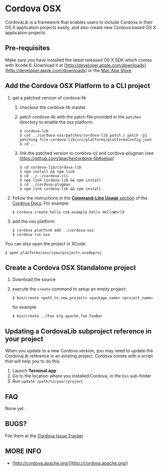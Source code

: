 <!--
#
# Licensed to the Apache Software Foundation (ASF) under one
# or more contributor license agreements.  See the NOTICE file
# distributed with this work for additional information
# regarding copyright ownership.  The ASF licenses this file
# to you under the Apache License, Version 2.0 (the
# "License"); you may not use this file except in compliance
# with the License.  You may obtain a copy of the License at
# 
# http://www.apache.org/licenses/LICENSE-2.0
# 
# Unless required by applicable law or agreed to in writing,
# software distributed under the License is distributed on an
# "AS IS" BASIS, WITHOUT WARRANTIES OR CONDITIONS OF ANY
#  KIND, either express or implied.  See the License for the
# specific language governing permissions and limitations
# under the License.
#
-->
Cordova OSX
=============================================================
CordovaLib is a framework that enables users to include Cordova in their OS X application projects easily, 
and also create new Cordova based OS X application projects.

Pre-requisites
-------------------------------------------------------------
Make sure you have installed the latest released OS X SDK which comes with Xcode 6. 
Download it at [http://developer.apple.com/downloads](http://developer.apple.com/downloads) 
or the [Mac App Store](http://itunes.apple.com/us/app/xcode/id497799835?mt=12).

Add the Cordova OSX Platform to a CLI project
-------------------------------------------------------------
1. get a patched version of cordova-lib
    1. checkout the cordova-lib master. 
    2. patch cordova-lib with the patch file provided in the `patches` directory to
       enable the osx platform:
       
       ````
       $ cordova-lib
       $ cat ../cordova-osx/patches/cordova-lib.patch | patch -p1
       patching file cordova-lib/src/platforms/platformsConfig.json
       $ cd ..
       ````
    3. link the patched version to cordova-cli and cordova-plugman (see https://github.com/apache/cordova-lib#setup)
    
        ````
        $ cd cordova-lib/cordova-lib
        $ npm install && npm link
        $ cd ../../cordova-cli
        $ npm link cordova-lib && npm install 
        $ cd ../cordova-plugman
        $ npm link cordova-lib && npm install
        ````
    

2. Follow the instructions in the [**Command-Line Usage** section](http://cordova.apache.org/docs/en/edge/guide_cli_index.md.html#The%20Command-line%20Interface) of the [Cordova Docs](http://cordova.apache.org/docs/en/edge). For example
    ````
    $ cordova create hello com.example.hello HelloWorld
    ````

3. add the osx platform:

    ````
    $ cordova platform add ../cordova-osx
    $ cordova run osx
    ````


You can also open the project in XCode:

    $ open platforms/osx/<yourproject>.xcodeproj

Create a Cordova OSX Standalone project
-------------------------------------------------------------

1. Download the source
2. execute the `create` command to setup an empty project:

    ````
    $ bin/create <path_to_new_project> <package_name> <project_name>
    ````
    
    for example
    
    ````
    $ bin/create ../Foo org.apache.foo FooBar
    ````

Updating a CordovaLib subproject reference in your project
-------------------------------------------------------------

When you update to a new Cordova version, you may need to update the CordovaLib reference in an existing project. 
Cordova comes with a script that will help you to do this.

1. Launch **Terminal.app**
2. Go to the location where you installed Cordova, in the `bin` sub-folder
3. Run `update /path/to/your/project` 



FAQ
---
None yet.


BUGS?
-----
File them at the [Cordova Issue Tracker](https://issues.apache.org/jira/browse/CB)      


MORE INFO
----------
* [http://cordova.apache.org/](http://cordova.apache.org/)

